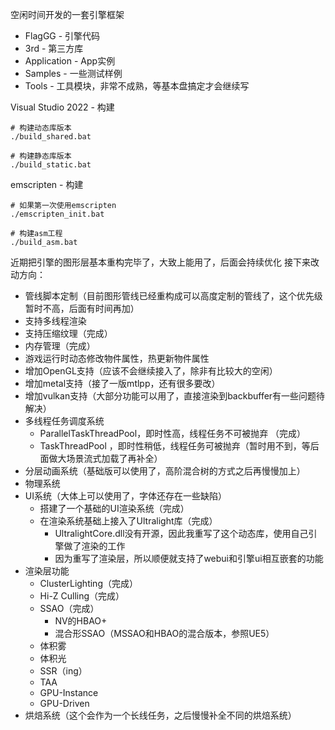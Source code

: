 空闲时间开发的一套引擎框架
* FlagGG - 引擎代码
* 3rd - 第三方库
* Application - App实例
* Samples - 一些测试样例
* Tools - 工具模块，非常不成熟，等基本盘搞定才会继续写

Visual Studio 2022 - 构建
```
# 构建动态库版本
./build_shared.bat

# 构建静态库版本
./build_static.bat
```

emscripten - 构建
```
# 如果第一次使用emscripten
./emscripten_init.bat

# 构建asm工程
./build_asm.bat
```

近期把引擎的图形层基本重构完毕了，大致上能用了，后面会持续优化
接下来改动方向：
* 管线脚本定制（目前图形管线已经重构成可以高度定制的管线了，这个优先级暂时不高，后面有时间再加）
* 支持多线程渲染
* 支持压缩纹理（完成）
* 内存管理（完成）
* 游戏运行时动态修改物件属性，热更新物件属性
* 增加OpenGL支持（应该不会继续接入了，除非有比较大的空闲）
* 增加metal支持（接了一版mtlpp，还有很多要改）
* 增加vulkan支持（大部分功能可以用了，直接渲染到backbuffer有一些问题待解决）
* 多线程任务调度系统
    * ParallelTaskThreadPool，即时性高，线程任务不可被抛弃 （完成）
    * TaskThreadPool ，即时性稍低，线程任务可被抛弃（暂时用不到，等后面做大场景流式加载了再补全）
* 分层动画系统（基础版可以使用了，高阶混合树的方式之后再慢慢加上）
* 物理系统
* UI系统（大体上可以使用了，字体还存在一些缺陷）
    * 搭建了一个基础的UI渲染系统（完成）
    * 在渲染系统基础上接入了Ultralight库（完成）
        * UltralightCore.dll没有开源，因此我重写了这个动态库，使用自己引擎做了渲染的工作
        * 因为重写了渲染层，所以顺便就支持了webui和引擎ui相互嵌套的功能
* 渲染层功能
    * ClusterLighting（完成）
    * Hi-Z Culling（完成）
    * SSAO（完成）
        * NV的HBAO+
        * 混合形SSAO（MSSAO和HBAO的混合版本，参照UE5）
    * 体积雾
    * 体积光
    * SSR（ing）
    * TAA
    * GPU-Instance
    * GPU-Driven
* 烘焙系统（这个会作为一个长线任务，之后慢慢补全不同的烘焙系统）

